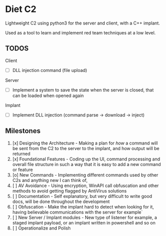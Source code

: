 # Diet C2
Lightweight C2 using python3 for the server and client, with a C++ implant.

Used as a tool to learn and implement red team techniques at a low level.

## TODOS

Client
- [ ] DLL injection command (file upload)

Server
- [ ] Implement a system to save the state when the server is closed, that can be loaded when opened again

Implant
- [ ] Implement DLL injection (command parse -> download -> inject)

## Milestones

1. [x] Designing the Architecture - Making a plan for *how* a command will be sent from the C2 to the server to the implant, and how output will be returned
1. [x] Foundational Features - Coding up the UI, command processing and overall file structure in such a way that it is easy to add a new command or feature
2. [o] New Commands - Implementing different commands used by other C2s and anything new I can think of, 
4. [ ] AV Avoidance - Using encryption, WinAPI call obfuscation and other methods to avoid getting flagged by AntiVirus solutions
5. [ ] Documentation - Self explanatory, but very difficult to write good docs, will be done throughout the development
6. [ ] Obfuscation - Make the implant hard to detect when looking for it, having believable communications with the server for example`
7. [ ] New Server / Implant modules - New type of listener for example, a staged implant payload, or an implant written in powershell and so on
8. [ ] Operationalize and Polish
